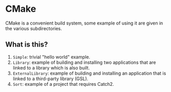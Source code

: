 # CMake

CMake is a convenient build system, some example of using it are given in the
various subdirectories.

## What is this?

1. `Simple`: trivial "hello world" example.
1. `Library`: example of building and installing two applications that are
   linked to a library which is also built.
1. `ExternalLibrary`: example of building and installing an application that is
   linked to a third-party library (GSL).
1. `Sort`: example of a project that requires Catch2.
